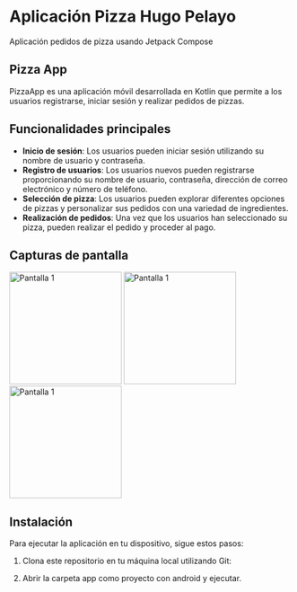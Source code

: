 # Aplicación Pizza Hugo Pelayo

Aplicación pedidos de pizza usando Jetpack Compose

## Pizza App

PizzaApp es una aplicación móvil desarrollada en Kotlin que permite a los usuarios registrarse,
 iniciar sesión y realizar pedidos de pizzas.

## Funcionalidades principales

- **Inicio de sesión**: Los usuarios pueden iniciar sesión utilizando su nombre de usuario y contraseña.
- **Registro de usuarios**: Los usuarios nuevos pueden registrarse proporcionando su nombre de usuario, contraseña, dirección de correo electrónico y número de teléfono.
- **Selección de pizza**: Los usuarios pueden explorar diferentes opciones de pizzas y personalizar sus pedidos con una variedad de ingredientes.
- **Realización de pedidos**: Una vez que los usuarios han seleccionado su pizza, pueden realizar el pedido y proceder al pago.

## Capturas de pantalla

<p>
<img src="/Curso 2/Programación multimedia y dispositivos móviles/Prácticas/Práctica 2/img/img1.png" alt="Pantalla 1" width="200"/>
<img src="/Curso 2/Programación multimedia y dispositivos móviles/Prácticas/Práctica 2/img/img2.png" alt="Pantalla 1" width="200"/>
<img src="/Curso 2/Programación multimedia y dispositivos móviles/Prácticas/Práctica 2/img/img3.png" alt="Pantalla 1" width="200"/>
</p>

## Instalación

Para ejecutar la aplicación en tu dispositivo, sigue estos pasos:

1. Clona este repositorio en tu máquina local utilizando Git:

2. Abrir la carpeta app como proyecto con android y ejecutar.

